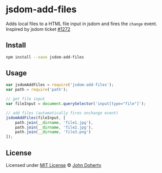 # jsdom-add-files

Adds local files to a HTML file input in jsdom and fires the `change` event. Inspired by jsdom ticket [#1272](https://github.com/jsdom/jsdom/issues/1272)

## Install

```bash
npm install --save jsdom-add-files
```

## Usage

```js
var jsdomAddFiles = require('jsdom-add-files');
var path = require('path');

// get file input
var fileInput = document.querySelector('input[type="file"]');

// add files (automatically fires onchange event)
jsdomAddFiles(fileInput, [
    path.join(__dirname, 'file1.jpg'),
    path.join(__dirname, 'file2.jpg'),
    path.join(__dirname, 'file3.png')
]);
```

## License

Licensed under [MIT License](LICENSE) &copy; [John Doherty](https://twitter.com/mrjohndoherty)